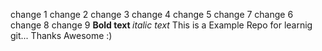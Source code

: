 change 1
change 2
change 3
change 4
change 5
change 7
change 6
change 8
change 9
<b>Bold text </b>
<i>italic text</i>
This is a Example Repo for learnig git...
Thanks
Awesome :)
